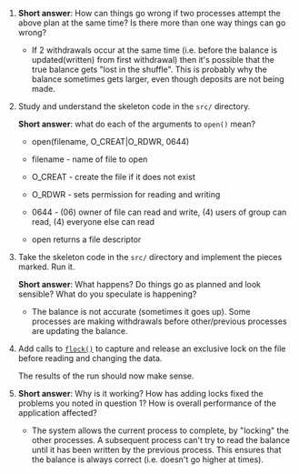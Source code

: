 1. **Short answer**: How can things go wrong if two processes attempt the
   above plan at the same time? Is there more than one way things can go
   wrong?

   * If 2 withdrawals occur at the same time (i.e. before the balance is updated(written) from first withdrawal) then it's possible that the true balance gets "lost in the shuffle". This is probably why the balance sometimes gets larger, even though deposits are not being made.

2. Study and understand the skeleton code in the `src/` directory.

   **Short answer**: what do each of the arguments to `open()` mean?

   * open(filename, O_CREAT|O_RDWR, 0644)

   * filename - name of file to open

   * O_CREAT - create the file if it does not exist

   * O_RDWR - sets permission for reading and writing

   * 0644 - (06) owner of file can read and write, (4) users of group can read, (4) everyone else can read

   * open returns a file descriptor

3. Take the skeleton code in the `src/` directory and implement the
   pieces marked. Run it.

   **Short answer**: What happens? Do things go as planned and look
   sensible? What do you speculate is happening?

   * The balance is not accurate (sometimes it goes up). Some processes are making withdrawals before other/previous processes are updating the balance.

4. Add calls to [`flock()`](https://linux.die.net/man/2/flock) to
   capture and release an exclusive lock on the file before reading and
   changing the data.

   The results of the run should now make sense.

5. **Short answer**: Why is it working? How has adding locks fixed the
   problems you noted in question 1? How is overall performance of the
   application affected?

   * The system allows the current process to complete, by "locking" the other processes. A subsequent process can't try to read the balance until it has been written by the previous process. This ensures that the balance is always correct (i.e. doesn't go higher at times).
